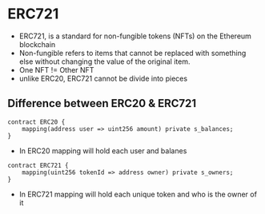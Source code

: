 # ERC721

-   ERC721, is a standard for non-fungible tokens (NFTs) on the Ethereum blockchain
-   Non-fungible refers to items that cannot be replaced with something else without changing the value of the original item.
-   One NFT != Other NFT
-   unlike ERC20, ERC721 cannot be divide into pieces

## Difference between ERC20 & ERC721

```sol
contract ERC20 {
    mapping(address user => uint256 amount) private s_balances;
}
```

-   In ERC20 mapping will hold each user and balanes

```sol
contract ERC721 {
    mapping(uint256 tokenId => address owner) private s_owners;
}
```

-   In ERC721 mapping will hold each unique token and who is the owner of it
